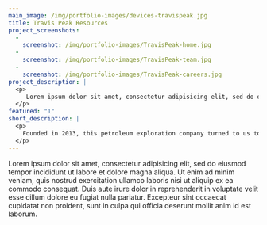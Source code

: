 ```yaml
---
main_image: /img/portfolio-images/devices-travispeak.jpg
title: Travis Peak Resources
project_screenshots:
  - 
    screenshot: /img/portfolio-images/TravisPeak-home.jpg
  - 
    screenshot: /img/portfolio-images/TravisPeak-team.jpg
  - 
    screenshot: /img/portfolio-images/TravisPeak-careers.jpg
project_description: |
  <p>
  	 Lorem ipsum dolor sit amet, consectetur adipisicing elit, sed do eiusmod tempor incididunt ut labore et dolore magna aliqua. Ut enim ad minim veniam, quis nostrud exercitation ullamco laboris nisi ut aliquip ex ea commodo consequat. Duis aute irure dolor in reprehenderit in voluptate velit esse cillum dolore eu fugiat nulla pariatur. Excepteur sint occaecat cupidatat non proident, sunt in culpa qui officia deserunt mollit anim id est laborum.
  </p>
featured: "1"
short_description: |
  <p>
  	Founded in 2013, this petroleum exploration company turned to us to build their IT infrastructure and create their initial web prescence.
  </p>
---
```



<p>
	Lorem ipsum dolor sit amet, consectetur adipisicing elit, sed do eiusmod tempor incididunt ut labore et dolore magna aliqua. Ut enim ad minim veniam, quis nostrud exercitation ullamco laboris nisi ut aliquip ex ea commodo consequat. Duis aute irure dolor in reprehenderit in voluptate velit esse cillum dolore eu fugiat nulla pariatur. Excepteur sint occaecat cupidatat non proident, sunt in culpa qui officia deserunt mollit anim id est laborum.
</p>